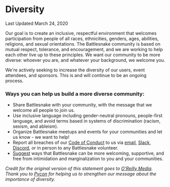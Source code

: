 # Diversity

Last Updated March 24, 2020

Our goal is to create an inclusive, respectful environment that welcomes participation from people of all races, ethnicities, genders, ages, abilities, religions, and sexual orientations. The Battlesnake community is based on mutual respect, tolerance, and encouragement, and we are working to help each other live up to these principles. We want our community to be more diverse: whoever you are, and whatever your background, we welcome you.

We're actively seeking to increase the diversity of our users, event attendees, and sponsors. This is and will continue to be an ongoing process.

### Ways you can help us build a more diverse community:

* Share Battlesnake with your community, with the message that we welcome all people to join us.
* Use inclusive language including gender-neutral pronouns, people-first language, and avoid terms based in systems of discrimination \(racism, sexism, and ableism\).
* Organize Battlesnake meetups and events for your communities and let us know - we want to help!
* Report all breaches of our [Code of Conduct](code-of-conduct.md) to us via [email](mailto:report@battlesnake.com), [Slack](https://play.battlesnake.com/slack/), [Discord](https://play.battlesnake.com/discord/), or in person to any Battlesnake volunteer.
* [Suggest](mailto:hello@battlesnake.com) ways that Battlesnake can be more welcoming, supportive, and free from intimidation and marginalization to you and your communities.

_Credit for the original version of this statement goes to_ [_O'Reilly Media_](http://assets.en.oreilly.com/1/eventprovider/1/ConfDiversity.pdf)_.  
Thank you to_ [_Pycon_](https://us.pycon.org/2019/about/diversity/) _for helping us to strengthen our message about the importance of diversity._

